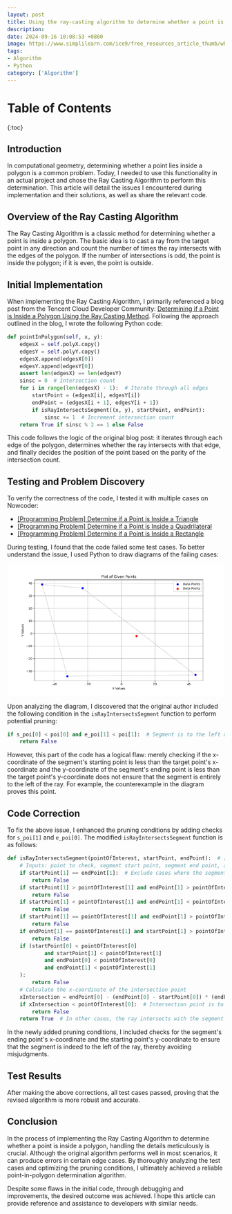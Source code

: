 ```yaml
---
layout: post
title: Using the ray-casting algorithm to determine whether a point is inside a polygon
description:
date: 2024-09-16 10:08:53 +0800 
image: https://www.simplilearn.com/ice9/free_resources_article_thumb/what_is_Computer_Vision.jpg
tags:
- Algorithm
- Python
category: ['Algorithm']
---
```


# Table of Contents
{:toc}

## Introduction

In computational geometry, determining whether a point lies inside a polygon is a common problem. Today, I needed to use this functionality in an actual project and chose the Ray Casting Algorithm to perform this determination. This article will detail the issues I encountered during implementation and their solutions, as well as share the relevant code.

## Overview of the Ray Casting Algorithm

The Ray Casting Algorithm is a classic method for determining whether a point is inside a polygon. The basic idea is to cast a ray from the target point in any direction and count the number of times the ray intersects with the edges of the polygon. If the number of intersections is odd, the point is inside the polygon; if it is even, the point is outside.

## Initial Implementation

When implementing the Ray Casting Algorithm, I primarily referenced a blog post from the Tencent Cloud Developer Community: [Determining if a Point is Inside a Polygon Using the Ray Casting Method](https://cloud.tencent.com/developer/article/1515808). Following the approach outlined in the blog, I wrote the following Python code:

```python
def pointInPolygon(self, x, y):
    edgesX = self.polyX.copy()
    edgesY = self.polyY.copy()
    edgesX.append(edgesX[0])
    edgesY.append(edgesY[0])
    assert len(edgesX) == len(edgesY)
    sinsc = 0  # Intersection count
    for i in range(len(edgesX) - 1):  # Iterate through all edges
        startPoint = (edgesX[i], edgesY[i])
        endPoint = (edgesX[i + 1], edgesY[i + 1])
        if isRayIntersectsSegment((x, y), startPoint, endPoint):
            sinsc += 1  # Increment intersection count
    return True if sinsc % 2 == 1 else False
```

This code follows the logic of the original blog post: it iterates through each edge of the polygon, determines whether the ray intersects with that edge, and finally decides the position of the point based on the parity of the intersection count.

## Testing and Problem Discovery

To verify the correctness of the code, I tested it with multiple cases on Nowcoder:

- [[Programming Problem] Determine if a Point is Inside a Triangle](https://www.nowcoder.com/questionTerminal/f9c4290baed0406cbbe2c23dd687732c)
- [[Programming Problem] Determine if a Point is Inside a Quadrilateral](https://www.nowcoder.com/questionTerminal/fcb839e841a74daab2e442f4dba5b707)
- [[Programming Problem] Determine if a Point is Inside a Rectangle](https://www.nowcoder.com/questionTerminal/6369cbb6898c41d0bef179a6a80f5fde)

During testing, I found that the code failed some test cases. To better understand the issue, I used Python to draw diagrams of the failing cases:

![Diagram](/images/posts/image-20241112213902213.png)

Upon analyzing the diagram, I discovered that the original author included the following condition in the `isRayIntersectsSegment` function to perform potential pruning:

```python
if s_poi[0] < poi[0] and e_poi[1] < poi[1]:  # Segment is to the left of the ray
    return False
```

However, this part of the code has a logical flaw: merely checking if the x-coordinate of the segment's starting point is less than the target point's x-coordinate and the y-coordinate of the segment's ending point is less than the target point's y-coordinate does not ensure that the segment is entirely to the left of the ray. For example, the counterexample in the diagram proves this point.

## Code Correction

To fix the above issue, I enhanced the pruning conditions by adding checks for `s_poi[1]` and `e_poi[0]`. The modified `isRayIntersectsSegment` function is as follows:

```python
def isRayIntersectsSegment(pointOfInterest, startPoint, endPoint):  # [x, y] [lng, lat]
    # Inputs: point to check, segment start point, segment end point, all in [lng, lat] format arrays
    if startPoint[1] == endPoint[1]:  # Exclude cases where the segment is parallel or coincides with the ray, or if the segment endpoints coincide
        return False
    if startPoint[1] > pointOfInterest[1] and endPoint[1] > pointOfInterest[1]:  # Segment is above the ray
        return False
    if startPoint[1] < pointOfInterest[1] and endPoint[1] < pointOfInterest[1]:  # Segment is below the ray
        return False
    if startPoint[1] == pointOfInterest[1] and endPoint[1] > pointOfInterest[1]:  # Intersection is at the lower endpoint of the starting point
        return False
    if endPoint[1] == pointOfInterest[1] and startPoint[1] > pointOfInterest[1]:  # Intersection is at the lower endpoint of the ending point
        return False
    if (startPoint[0] < pointOfInterest[0]
            and startPoint[1] < pointOfInterest[1]
            and endPoint[0] < pointOfInterest[0]
            and endPoint[1] < pointOfInterest[1]
    ):
        return False
    # Calculate the x-coordinate of the intersection point
    xIntersection = endPoint[0] - (endPoint[0] - startPoint[0]) * (endPoint[1] - pointOfInterest[1]) / (endPoint[1] - startPoint[1])
    if xIntersection < pointOfInterest[0]:  # Intersection point is to the left of the ray's origin
        return False
    return True  # In other cases, the ray intersects with the segment
```

In the newly added pruning conditions, I included checks for the segment's ending point's x-coordinate and the starting point's y-coordinate to ensure that the segment is indeed to the left of the ray, thereby avoiding misjudgments.

## Test Results

After making the above corrections, all test cases passed, proving that the revised algorithm is more robust and accurate.

## Conclusion

In the process of implementing the Ray Casting Algorithm to determine whether a point is inside a polygon, handling the details meticulously is crucial. Although the original algorithm performs well in most scenarios, it can produce errors in certain edge cases. By thoroughly analyzing the test cases and optimizing the pruning conditions, I ultimately achieved a reliable point-in-polygon determination algorithm.

Despite some flaws in the initial code, through debugging and improvements, the desired outcome was achieved. I hope this article can provide reference and assistance to developers with similar needs.